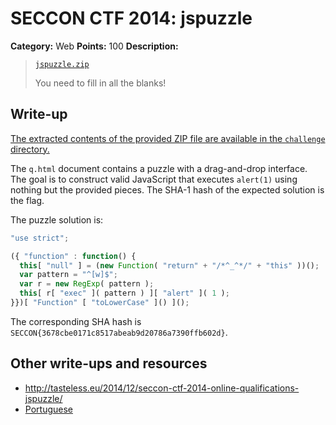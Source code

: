 # SECCON CTF 2014: jspuzzle

**Category:** Web
**Points:** 100
**Description:**

> [`jspuzzle.zip`](https://github.com/ctfs/write-ups/tree/master/seccon-ctf-2014/challenge)
>
> You need to fill in all the blanks!

## Write-up

[The extracted contents of the provided ZIP file are available in the `challenge` directory.](https://github.com/ctfs/write-ups/tree/master/seccon-ctf-2014/challenge)

The `q.html` document contains a puzzle with a drag-and-drop interface. The goal is to construct valid JavaScript that executes `alert(1)` using nothing but the provided pieces. The SHA-1 hash of the expected solution is the flag.

The puzzle solution is:

```js
"use strict";

({ "function" : function() {
  this[ "null" ] = (new Function( "return" + "/*^_^*/" + "this" ))();
  var pattern = "^[w]$";
  var r = new RegExp( pattern );
  this[ r[ "exec" ]( pattern ) ][ "alert" ]( 1 );
}})[ "Function" [ "toLowerCase" ]() ]();
```

The corresponding SHA hash is `SECCON{3678cbe0171c8517abeab9d20786a7390ffb602d}`.

## Other write-ups and resources

* <http://tasteless.eu/2014/12/seccon-ctf-2014-online-qualifications-jspuzzle/>
* [Portuguese](https://ctf-br.org/wiki/seccon/seccon2014/w100-jspuzzle/)

